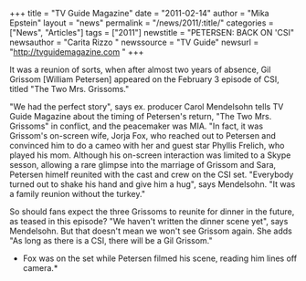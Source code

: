 +++
title = "TV Guide Magazine"
date = "2011-02-14"
author = "Mika Epstein"
layout = "news"
permalink = "/news/2011/:title/"
categories = ["News", "Articles"]
tags = ["2011"]
newstitle = "PETERSEN: BACK ON 'CSI"
newsauthor = "Carita Rizzo "
newssource = "TV Guide"
newsurl = "http://tvguidemagazine.com "
+++

It was a reunion of sorts, when after almost two years of absence, Gil Grissom [William Petersen] appeared on the February 3 episode of CSI, titled "The Two Mrs. Grissoms."

"We had the perfect story", says ex. producer Carol Mendelsohn tells TV Guide Magazine about the timing of Petersen's return, "The Two Mrs. Grissoms" in conflict, and the peacemaker was MIA. "In fact, it was Grissom's on-screen wife, Jorja Fox, who reached out to Petersen and convinced him to do a cameo with her and guest star Phyllis Frelich, who played his mom. Although his on-screen interaction was limited to a Skype sesson, allowing a rare glimpse into the marriage of Grissom and Sara, Petersen himelf reunited with the cast and crew on the CSI set. "Everybody turned out to shake his hand and give him a hug", says Mendelsohn. "It was a family reunion without the turkey."

So should fans expect the three Grissoms to reunite for dinner in the future, as teased in this episode? "We haven't written the dinner scene yet", says Mendelsohn. But that doesn't mean we won't see Grissom again. She adds "As long as there is a CSI, there will be a Gil Grissom."

* Fox was on the set while Petersen filmed his scene, reading him lines off camera.*  
